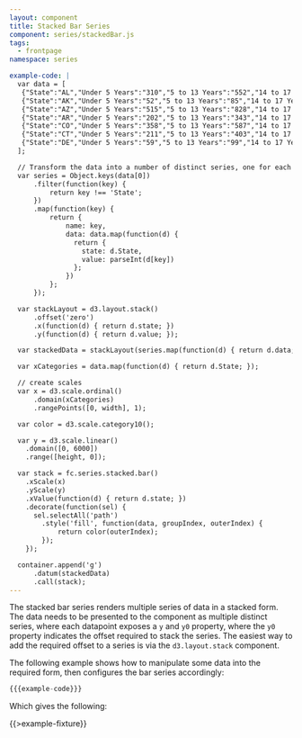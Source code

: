 ```yaml
---
layout: component
title: Stacked Bar Series
component: series/stackedBar.js
tags:
  - frontpage
namespace: series

example-code: |
  var data = [
   {"State":"AL","Under 5 Years":"310","5 to 13 Years":"552","14 to 17 Years":"259","18 to 24 Years":"450","25 to 44 Years":"1215","45 to 64 Years":"641"},
   {"State":"AK","Under 5 Years":"52","5 to 13 Years":"85","14 to 17 Years":"42","18 to 24 Years":"74","25 to 44 Years":"183","45 to 64 Years":"50"},
   {"State":"AZ","Under 5 Years":"515","5 to 13 Years":"828","14 to 17 Years":"362","18 to 24 Years":"601","25 to 44 Years":"1804","45 to 64 Years":"1523"},
   {"State":"AR","Under 5 Years":"202","5 to 13 Years":"343","14 to 17 Years":"157","18 to 24 Years":"264","25 to 44 Years":"754","45 to 64 Years":"727"},
   {"State":"CO","Under 5 Years":"358","5 to 13 Years":"587","14 to 17 Years":"261","18 to 24 Years":"466","25 to 44 Years":"1464","45 to 64 Years":"1290"},
   {"State":"CT","Under 5 Years":"211","5 to 13 Years":"403","14 to 17 Years":"196","18 to 24 Years":"325","25 to 44 Years":"916","45 to 64 Years":"968"},
   {"State":"DE","Under 5 Years":"59","5 to 13 Years":"99","14 to 17 Years":"47","18 to 24 Years":"84","25 to 44 Years":"230","45 to 64 Years":"230"}
  ];

  // Transform the data into a number of distinct series, one for each category of data
  var series = Object.keys(data[0])
      .filter(function(key) {
          return key !== 'State';
      })
      .map(function(key) {
          return {
              name: key,
              data: data.map(function(d) {
                return {
                  state: d.State,
                  value: parseInt(d[key])
                };
              })
          };
      });

  var stackLayout = d3.layout.stack()
      .offset('zero')
      .x(function(d) { return d.state; })
      .y(function(d) { return d.value; });

  var stackedData = stackLayout(series.map(function(d) { return d.data; }));

  var xCategories = data.map(function(d) { return d.State; });

  // create scales
  var x = d3.scale.ordinal()
      .domain(xCategories)
      .rangePoints([0, width], 1);

  var color = d3.scale.category10();

  var y = d3.scale.linear()
    .domain([0, 6000])
    .range([height, 0]);

  var stack = fc.series.stacked.bar()
    .xScale(x)
    .yScale(y)
    .xValue(function(d) { return d.state; })
    .decorate(function(sel) {
      sel.selectAll('path')
        .style('fill', function(data, groupIndex, outerIndex) {
            return color(outerIndex);
        });
    });

  container.append('g')
      .datum(stackedData)
      .call(stack);
---
```


The stacked bar series renders multiple series of data in a stacked form. The data needs to be presented to the component as multiple distinct series, where each datapoint exposes a `y` and `y0` property, where the `y0` property indicates the offset required to stack the series. The easiest way to add the required offset to a series is via the `d3.layout.stack` component.

The following example shows how to manipulate some data into the required form, then configures the bar series accordingly:

```js
{{{example-code}}}
```

Which gives the following:

{{>example-fixture}}





